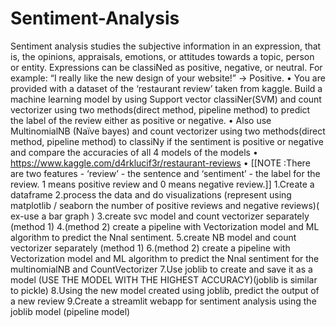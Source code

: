 # Sentiment-Analysis
Sentiment analysis studies the subjective information in an expression, that is, the opinions, appraisals, emotions, or attitudes towards a topic, 
person or entity. Expressions can be classiNed as positive, negative, or neutral. For example: “I really like the new design of your website!” 
→ Positive. • You are provided with a dataset of the ‘restaurant review’ taken from kaggle. Build a machine learning model by using 
Support vector classiNer(SVM) and count vectorizer using two methods(direct method, pipeline method) to predict the label of the review either as 
positive or negative. • Also use MultinomialNB (Naïve bayes) and count vectorizer using two methods(direct method, pipeline method) to classiNy if 
the sentiment is positive or negative and compare the accuracies of all 4 models of the models • https://www.kaggle.com/d4rklucif3r/restaurant-reviews • 
[[NOTE :There are two features - ‘review’ - the sentence and ‘sentiment’ - the label for the review. 1 means positive review and 0 means negative review.]]
1.Create a dataframe
2.process the data and do visualizations (represent using matplotlib / seaborn the number of positive reviews and negative reviews)( ex-use a bar graph )
3.create svc model and count vectorizer separately (method 1)
4.(method 2) create a pipeline with Vectorization model and ML algorithm to predict the Nnal sentiment.
5.create NB model and count vectorizer separately (method 1)
6.(method 2) create a pipeline with Vectorization model and ML algorithm to predict the Nnal sentiment for the multinomialNB and CountVectorizer
7.Use joblib to create and save it as a model (USE THE MODEL WITH THE HIGHEST ACCURACY)(joblib is similar to pickle)
8.Using the new model created using joblib, predict the output of a new review
9.Create a streamlit webapp for sentiment analysis using the joblib model (pipeline model)
